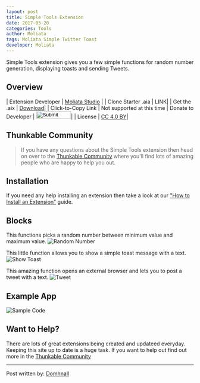 ```yaml
---
layout: post
title: Simple Tools Extension
date: 2017-05-20
categories: Tools
author: Moliata
tags: Moliata Simple Twitter Toast
developer: Moliata
---
```


Simple Tools extension gives you a few simple functions for random number generation, displaying toasts and sending Tweets.



<!-- more -->

## Overview

| Extension Developer | <a href="http://moliata.atwebpages.com/" target="_blank">Moliata Studio</a> |
| Clone Starter .aia | <a href="http://app.thunkable.com/?repo=raw.githubusercontent.com/domhnallohanlon/thunkable_extensions/gh-pages/assets/aia_repo/colours_extension_starter_template.asc" class="flat_btn" target="_blank" hidden> Open in Thunkable</a> LINK|
| Get the .aix | <a href="http://voltscdn.weebly.com/uploads/2/0/8/1/20817010/simpletools.aix" >Download</a>|
| Click-to-Copy Link | <a href="#" id="copyButton" hidden>com.vishwas.Colours.aix</a> Not supported at this time
| Donate to Developer | <a href="https://www.paypal.me/moliata" target="_blank"><input type="image" src="http://domhnallohanlon.com/thunkable_extensions/assets/images/donate_pp.png" width="94px" height="20px"></a>|
| License | <a href="https://creativecommons.org/licenses/by/4.0/" target="_blank">CC 4.0 BY</a>|


<!-- [![Donate](https://img.shields.io/badge/Donate-PayPal-ee6e73.svg?style=flat-square)](https://www.paypal.com/cgi-bin/webscr?cmd=_s-xclick&hosted_button_id=4KKW3W2H3WU9N) -->


<p hidden id="copyTarget">http://community.thunkable.com/uploads/default/original/2X/e/e754019115c3749479777af7a952fbf347e06927.aix</p>

## Thunkable Community

>If you have any questions about the Simple Tools extension then head on over to the [Thunkable Community](https://community.thunkable.com/t/simple-tools-extension/3724?u=domhnall) where you'll find lots of amazing people who are happy to help you out.

## Installation

If you need any help installing an extension then take a look at our <a href="http://domhnallohanlon.com/thunkable_extensions/about.html#how_to">"How to Install an Extension"</a> guide.

## Blocks
This functions picks a random number between minimum value and maximum value.
![Random Number](http://domhnallohanlon.com/thunkable_extensions/assets/post_assets/simple_tools_extension/GetRandom.png)

This little function allows you to show a simple toast message with a text.
![Show Toast](http://domhnallohanlon.com/thunkable_extensions/assets/post_assets/simple_tools_extension/ShowMessage.png)

This amazing function opens an external browser and lets you to post a tweet with a text.
![Tweet](http://domhnallohanlon.com/thunkable_extensions/assets/post_assets/simple_tools_extension/Tweet.png)

## Example App

![Sample Code](http://domhnallohanlon.com/thunkable_extensions/assets/post_assets/simple_tools_extension/sample_code.png)

## Want to Help?
There are lots of great extensions being created and updateed everyday. Keeping this site up to date is a huge task. If you want to help out find out more in the <a href="http://community.thunkable.com/t/contributing-to-thunkable-extensions-directory/3125?u=domhnall">Thunkable Community</a>

<hr />

Post written by:
<a href="https://community.thunkable.com/u/domhnall">Domhnall</a>
<br>
